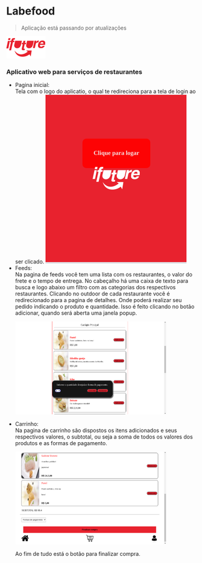 # Labefood

> Aplicação está passando por atualizações
<body>
	<img src="src/img/logo-future-eats-invert.png">
	<h3>Aplicativo web para serviços de restaurantes</h3>
	<ul>
		<li>
			Pagina inicial:<br>Tela com o logo do aplicatio, o qual te redireciona para a tela de login ao ser 
			clicado.
			<img src="imgREADME/home.png">
		</li>
		<li>
			Feeds:<br>
			Na pagina de feeds você tem uma lista com os restaurantes, o valor do
			frete e o tempo de entrega. No cabeçalho há uma caixa de texto para busca e logo abaixo
			um filtro com as categorias dos respectivos restaurantes. Clicando no outdoor de cada restaurante
			você é redirecionado para a pagina de detalhes. Onde poderá realizar seu pedido indicando
			o produto e quantidade. Isso é feito clicando no botão adicionar, quando será 
			aberta uma janela popup.
			<p><img src="imgREADME/adicionar.png" width='400'></p>			
		</li>
		<li>
			Carrinho:<br>
			Na pagina de carrinho são dispostos os itens adicionados e seus respectivos valores, o subtotal, ou seja a soma de todos os valores dos produtos e as formas de pagamento.
			<p><img src="imgREADME/carrinho.png" width='400'></p>
			Ao fim de tudo está o botão para finalizar compra. 
		</li>
	</ul>
